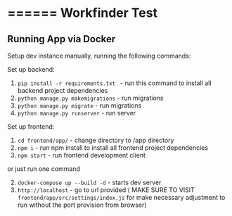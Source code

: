 ======
Workfinder Test
======

## Running App via Docker

Setup dev instance manually, running the following commands:

Set up backend:

1. `pip install -r requirements.txt ` - run this command to install all backend project dependencies
2. `python manage.py makemigrations` - run migrations
3. `python manage.py migrate` - run migrations
4. `python manage.py runserver` - run server

Set up frontend:

1. `cd frontend/app/` - change directory to /app directory
2. `npm i` - run npm install to install all frontend project dependencies
3. `npm start` - run frontend development client

or just run one command

2. `docker-compose up --build -d` - starts dev server
3. `http://localhost` - go to url provided ( MAKE SURE TO VISIT `frontend/app/src/settings/index.js` for make necessary adjustment to run without the port provision from browser)
